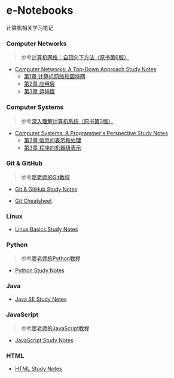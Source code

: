 # e-Notebooks

计算机相关学习笔记

### Computer Networks

> 参考[计算机网络：自顶向下方法（原书第6版）](https://book.douban.com/subject/26176870/) 

- [Computer Networks: A Top-Down Approach Study Notes](https://github.com/KEVISONG/e-notebooks/tree/master/Computer%20Networks)
	- [第1章 计算机网络和因特网](https://github.com/KEVISONG/e-notebooks/blob/master/Computer%20Networks/%E7%AC%AC1%E7%AB%A0%20%E8%AE%A1%E7%AE%97%E6%9C%BA%E7%BD%91%E7%BB%9C%E5%92%8C%E5%9B%A0%E7%89%B9%E7%BD%91.md#%E7%AC%AC1%E7%AB%A0-%E8%AE%A1%E7%AE%97%E6%9C%BA%E7%BD%91%E7%BB%9C%E5%92%8C%E5%9B%A0%E7%89%B9%E7%BD%91)
	- [第2章 应用层](https://github.com/KEVISONG/e-notebooks/blob/master/Computer%20Networks/%E7%AC%AC2%E7%AB%A0%20%E5%BA%94%E7%94%A8%E5%B1%82.md#%E7%AC%AC2%E7%AB%A0-%E5%BA%94%E7%94%A8%E5%B1%82)
	- [第3章 运输层](https://github.com/KEVISONG/e-notebooks/blob/master/Computer%20Networks/%E7%AC%AC3%E7%AB%A0%20%E8%BF%90%E8%BE%93%E5%B1%82.md#%E7%AC%AC3%E7%AB%A0-%E8%BF%90%E8%BE%93%E5%B1%82)

### Computer Systems

> 参考[深入理解计算机系统（原书第3版）](https://book.douban.com/subject/26912767/) 

- [Computer Systems: A Programmer's Perspective Study Notes](https://github.com/KEVISONG/e-notebooks/tree/master/Computer%20Systems)  
	- [第2章 信息的表示和处理](https://github.com/KEVISONG/e-notebooks/blob/master/Computer%20Systems/%E7%AC%AC2%E7%AB%A0%20%E4%BF%A1%E6%81%AF%E7%9A%84%E8%A1%A8%E7%A4%BA%E5%92%8C%E5%A4%84%E7%90%86.md#%E7%AC%AC2%E7%AB%A0-%E4%BF%A1%E6%81%AF%E7%9A%84%E8%A1%A8%E7%A4%BA%E5%92%8C%E5%A4%84%E7%90%86)
	- [第3章 程序的机器级表示](https://github.com/KEVISONG/e-notebooks/blob/master/Computer%20Systems/%E7%AC%AC3%E7%AB%A0%20%E7%A8%8B%E5%BA%8F%E7%9A%84%E6%9C%BA%E5%99%A8%E7%BA%A7%E8%A1%A8%E7%A4%BA.md#%E7%AC%AC3%E7%AB%A0-%E7%A8%8B%E5%BA%8F%E7%9A%84%E6%9C%BA%E5%99%A8%E7%BA%A7%E8%A1%A8%E7%A4%BA)

### Git & GitHub

> 参考[廖老师的Git教程](https://www.liaoxuefeng.com/wiki/0013739516305929606dd18361248578c67b8067c8c017b000)  

- [Git & GitHub Study Notes](https://github.com/KEVISONG/e-notebooks/blob/master/Git%20%26%20GitHub/Git%20%26%20GitHub%20Study%20Notes.md#git--github-study-notes)  

- [Git Cheatsheet](https://github.com/KEVISONG/e-notebooks/blob/master/Git%20%26%20GitHub/Git%20Cheatsheet.pdf)

### Linux

- [Linux Basics Study Notes](https://github.com/KEVISONG/e-notebooks/blob/master/Linux/Linux%20Basics%20Study%20Notes.md#linux-basics-study-notes)

### Python

> 参考[廖老师的Python教程](https://www.liaoxuefeng.com/wiki/0014316089557264a6b348958f449949df42a6d3a2e542c000)

- [Python Study Notes](https://github.com/KEVISONG/e-notebooks/blob/master/Python/Python%20Study%20Notes.md#python-study-notes)

### Java

- [Java SE Study Notes](https://github.com/KEVISONG/e-notebooks/blob/master/Java/Java%20SE%20Study%20Notes.md#java-se-study-notes)

### JavaScript

> 参考[廖老师的JavaScript教程](https://www.liaoxuefeng.com/wiki/001434446689867b27157e896e74d51a89c25cc8b43bdb3000)

- [JavaScript Study Notes](https://github.com/KEVISONG/e-notebooks/blob/master/JavaScript/JavaScript%20Study%20Notes.md#javascript-study-notes)  

### HTML

- [HTML Study Notes](https://github.com/KEVISONG/e-notebooks/blob/master/HTML/HTML%20Study%20Notes.md#html-study-notes)





